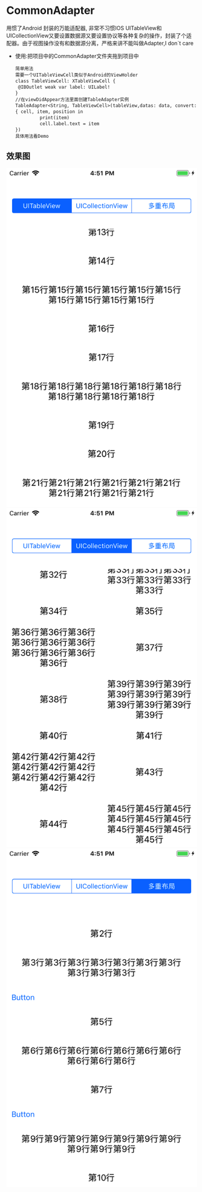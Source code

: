 
# CommonAdapter
   用惯了Android 封装的万能适配器, 非常不习惯IOS UITableView和UICollectionView又要设置数据源又要设置协议等各种复杂的操作，封装了个适配器。由于视图操作没有和数据源分离，严格来讲不能叫做Adapter,I don`t care

- 使用:把项目中的CommonAdapter文件夹拖到项目中
  
   ```
   简单用法
   需要一个UITableViewCell类似于Android的ViewHolder
   class TableViewCell: XTableViewCell {
    @IBOutlet weak var label: UILabel!
  }
  //在viewDidAppear方法里面创建TableAdapter实例
  TableAdapter<String, TableViewCell>(tableView,datas: data, convert: { cell, item, position in
            print(item)
            cell.label.text = item
  })
   具体用法看Demo
   
   ```
## 效果图
  ![效果图](https://github.com/puti94/CommonAdapter/blob/master/Simulator%20Screen%20Shot%20-%20iPhone%206%20-%202017-11-22%20at%2016.51.26.png)
  ![效果图](https://github.com/puti94/CommonAdapter/blob/master/Simulator%20Screen%20Shot%20-%20iPhone%206%20-%202017-11-22%20at%2016.51.30.png)
  ![效果图](https://github.com/puti94/CommonAdapter/blob/master/Simulator%20Screen%20Shot%20-%20iPhone%206%20-%202017-11-22%20at%2016.51.34.png)

